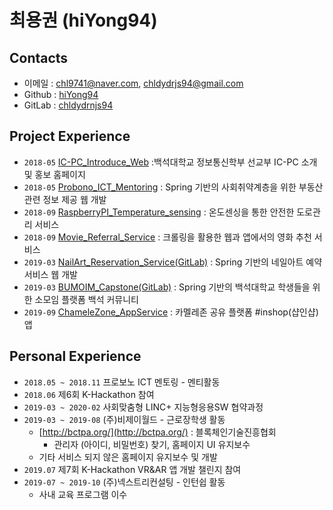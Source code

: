 # **최용권** (hiYong94)

## Contacts

- 이메일 : chl9741@naver.com, chldydrjs94@gmail.com
- Github : [hiYong94](https://github.com/hiYong94)
- GitLab : [chldydrnjs94](https://gitlab.com/chldydrnjs94)

## Project Experience

- `2018-05` [IC-PC_Introduce_Web](https://github.com/hiYong94/IC-PC_Introduce_Web) :백석대학교 정보통신학부 선교부 IC-PC 소개 및 홍보 홈페이지
- `2018-05` [Probono_ICT_Mentoring](https://github.com/hiYong94/Probono_ICT_Mentoring) : Spring 기반의 사회취약계층을 위한 부동산 관련 정보 제공 웹 개발
- `2018-09` [RaspberryPI_Temperature_sensing](https://github.com/hiYong94/RaspberryPI_Temperature_sensing) : 온도센싱을 통한 안전한 도로관리 서비스
- `2018-09` [Movie_Referral_Service](https://github.com/hiYong94/Movie_Referral_Service) : 크롤링을 활용한 웹과 앱에서의 영화 추천 서비스
- `2019-03` [NailArt_Reservation_Service(GitLab)](https://gitlab.com/nailartdesignteam) : Spring 기반의 네일아트 예약 서비스 웹 개발
- `2019-03` [BUMOIM_Capstone(GitLab)](https://gitlab.com/team_yongkwonjo_capstone-design/project_source) : Spring 기반의 백석대학교 학생들을 위한 소모임 플랫폼 백석 커뮤니티
- `2019-09` [ChameleZone_AppService](https://github.com/labstudydev/Chamelezone-Server) : 카멜레존 공유 플랫폼 #inshop(샵인샵) 앱

## Personal Experience
- `2018.05 ~ 2018.11` 프로보노 ICT 멘토링 - 멘티활동
- `2018.06` 제6회 K-Hackathon 참여
- `2019-03 ~ 2020-02` 사회맞춤형 LINC+ 지능형응용SW 협약과정
- `2019-03 ~ 2019-08` (주)비제이월드 - 근로장학생 활동
    - [http://bctpa.org/](http://bctpa.org/) : 블록체인기술진흥협회
      - 관리자 (아이디, 비밀번호) 찾기, 홈페이지 UI 유지보수
    - 기타 서비스 되지 않은 홈페이지 유지보수 및 개발
- `2019.07` 제7회 K-Hackathon VR&AR 앱 개발 챌린지 참여
- `2019-07 ~ 2019-10` (주)넥스트리컨설팅 - 인턴쉽 활동
  - 사내 교육 프로그램 이수
